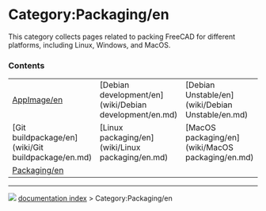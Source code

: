 # Category:Packaging/en
This category collects pages related to packing FreeCAD for different platforms, including Linux, Windows, and MacOS.

### Contents

|     |     |     |
| --- | --- | --- |
| [AppImage/en](wiki/AppImage/en.md) | [Debian development/en](wiki/Debian development/en.md) | [Debian Unstable/en](wiki/Debian Unstable/en.md) |
| [Git buildpackage/en](wiki/Git buildpackage/en.md) | [Linux packaging/en](wiki/Linux packaging/en.md) | [MacOS packaging/en](wiki/MacOS packaging/en.md) |
| [Packaging/en](wiki/Packaging/en.md) |



---
![](images/Right_arrow.png) [documentation index](../README.md) > Category:Packaging/en
